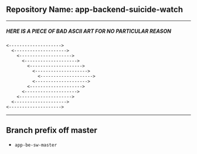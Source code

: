 ## **Repository Name: app-backend-suicide-watch**
 
---

##### **HERE IS A PIECE OF BAD ASCII ART FOR NO PARTICULAR REASON**
```
<-------------------->
  <-------------------->
    <-------------------->
      <-------------------->
        <-------------------->
          <-------------------->
            <-------------------->
          <-------------------->
        <-------------------->
      <-------------------->
    <-------------------->
  <-------------------->
<-------------------->
```
---

## **Branch prefix off master**
   - `app-be-sw-master`